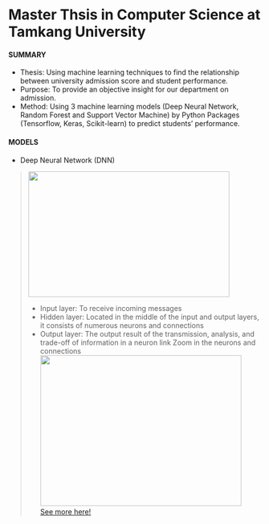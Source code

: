 # Master Thsis in Computer Science at Tamkang University
#### SUMMARY
* Thesis: Using machine learning techniques to find the relationship between university admission score and student performance.
* Purpose: To provide an objective insight for our department on admission.
* Method: Using 3 machine learning models (Deep Neural Network, Random Forest and Support Vector Machine) by Python Packages (Tensorflow, Keras, Scikit-learn) to predict students’ performance. <br>

#### MODELS
* Deep Neural Network (DNN) <br>
><img width="400" height="250" src="https://github.com/SS-rong/MS_Research-/blob/main/img/DNN-1.png"/> <br>
>* Input layer: To receive incoming messages 
>* Hidden layer: Located in the middle of the input and output layers, it consists of numerous neurons and connections
>* Output layer: The output result of the transmission, analysis, and trade-off of information in a neuron link 
> Zoom in the neurons and connections<br>
><img width="400" height="300" src="https://github.com/SS-rong/MS_Research-/blob/main/img/DNN-3.png"/> <br>
[See more here!](https://github.com/SS-rong/MS_Research-/blob/main/documents/Thsis_english.pdf)
